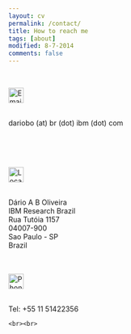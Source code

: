 ```yaml
---
layout: cv
permalink: /contact/
title: How to reach me
tags: [about]
modified: 8-7-2014
comments: false
---
```



<section>

<br>

<img src="{{ site.url }}/images/contact/email.png" alt="Email" width="30"> <br><br>

dariobo (at) br (dot) ibm (dot) com

<br>
<br><br>

  <img src="{{ site.url }}/images/contact/location.png" alt="Location" width="30"> <br><br>

Dário A B Oliveira <br>
IBM Research Brazil<br>
Rua Tutóia 1157<br>
04007-900<br>
 Sao Paulo - SP<br>
 Brazil<br>
 
<br><br> 
<img src="{{ site.url }}/images/contact/phone.png" alt="Phone" width="30"> <br><br>

Tel: +55 11 51422356<br>  
    
    <br><br>
</section>

    
    

